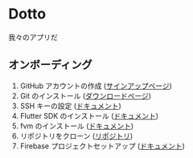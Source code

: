 # Dotto

我々のアプリだ

## オンボーディング

1. GitHub アカウントの作成 ([サインアップページ](https://github.com/signup))
2. Git のインストール ([ダウンロードページ](https://git-scm.com/downloads))
3. SSH キーの設定 ([ドキュメント](https://docs.github.com/ja/authentication/connecting-to-github-with-ssh/adding-a-new-ssh-key-to-your-github-account))
4. Flutter SDK のインストール ([ドキュメント](https://docs.flutter.dev/get-started/install))
5. fvm のインストール ([ドキュメント](https://fvm.app/documentation/getting-started/installation))
6. リポジトリをクローン ([リポジトリ](https://github.com/Swift2023-Group-C/flutter_app))
7. Firebase プロジェクトセットアップ ([ドキュメント](https://firebase.google.com/docs/flutter/setup?platform=ios))
